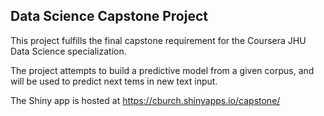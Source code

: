 ## Data Science Capstone Project

This project fulfills the final capstone requirement for the Coursera JHU Data Science specialization.

The project attempts to build a predictive model from a given corpus, and will be used to predict next tems in new text input.

The Shiny app is hosted at  https://cburch.shinyapps.io/capstone/
